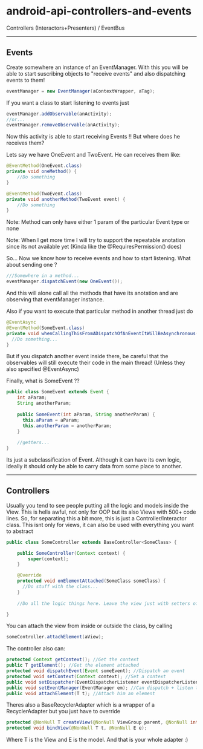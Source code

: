 # android-api-controllers-and-events
Controllers (Interactors+Presenters) / EventBus

-------------------------------------------------------------------
Events
-------------------------------------------------------------------

Create somewhere an instance of an EventManager. 
With this you will be able to start suscribing objects to "receive events" and also dispatching events to them!
```Java
eventManager = new EventManager(aContextWrapper, aTag);
```

If you want a class to start listening to events just
```Java
eventManager.addObservable(anActivity);
//or...
eventManager.removeObservable(anActivity);
```

Now this activity is able to start receiving Events !! But where does he receives them?

Lets say we have OneEvent and TwoEvent. He can receives them like:
```Java
@EventMethod(OneEvent.class)
private void oneMethod() {
    //Do something
}

@EventMethod(TwoEvent.class)
private void anotherMethod(TwoEvent event) {
    //Do something
}
```
Note: Method can only have either 1 param of the particular Event type or none

Note: When I get more time I will try to support the repeatable anotation since its not available yet
(Kinda like the @RequiresPermission() does)

So... Now we know how to receive events and how to start listening. What about sending one ?
```Java
///Somewhere in a method...
eventManager.dispatchEvent(new OneEvent());
```
And this will alone call all the methods that have its anotation and are observing that eventManager instance.

Also if you want to execute that particular method in another thread just do
```Java
@EventAsync
@EventMethod(SomeEvent.class)
private void whenCallingThisFromADispatchOfAnEventItWillBeAsynchronous() {
  //Do something...
}
```
But if you dispatch another event inside there, be careful that the observables will still execute their code in the main thread!
(Unless they also specified @EventAsync)

Finally, what is SomeEvent ?? 
```Java
public class SomeEvent extends Event {
    int aParam;
    String anotherParam;
    
    public SomeEvent(int aParam, String anotherParam) {
      this.aParam = aParam;
      this.anotherParam = anotherParam;
    }
    
    //getters...
}
```
Its just a subclassification of Event. Although it can have its own logic, ideally it should only be able to carry data from some
place to another.




-------------------------------------------------------------------
Controllers
-------------------------------------------------------------------

Usually you tend to see people putting all the logic and models inside the View. This is hella awful, not only for OOP but its also
Views with 500+ code lines.
So, for separating this a bit more, this is just a Controller/Interactor class.
This isnt only for views, it can also be used with everything you want to abstract

```Java
public class SomeController extends BaseController<SomeClass> {

    public SomeController(Context context) {
        super(context);
    }

    @Override
    protected void onElementAttached(SomeClass someClass) {
      //Do stuff with the class...
    }
    
    //Do all the logic things here. Leave the view just with setters of view things.

}
```
You can attach the view from inside or outside the class, by calling
```Java
someController.attachElement(aView);
```

The controller also can:
```Java
protected Context getContext(); //Get the context
public T getElement(); //Get the element attached
protected void dispatchEvent(Event someEvent); //Dispatch an event
protected void setContext(Context context); //Set a context
public void setDispatcher(EventDispatcherListener eventDispatcherListener); //Only is able to dispatch events
public void setEventManager(EventManager em); //Can dispatch + listen to events
public void attachElement(T t); //Attach him an element
```

Theres also a BaseRecyclerAdapter which is a wrapper of a RecyclerAdapter but you just have to override
```Java
protected @NonNull T createView(@NonNull ViewGroup parent, @NonNull int viewType);
protected void bindView(@NonNull T t, @NonNull E e);
```
Where T is the View and E is the model. And that is your whole adapter :)
